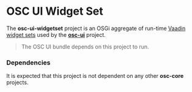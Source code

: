# OSC UI Widget Set

The **osc-ui-widgetset** project is an OSGi aggregate of run-time [Vaadin widget sets](https://dev.vaadin.com/wiki/WidgetSet) used by the [**osc-ui**](../osc-ui) project.
   > The OSC UI bundle depends on this project to run.

### Dependencies
It is expected that this project is not dependent on any other **osc-core** projects.
